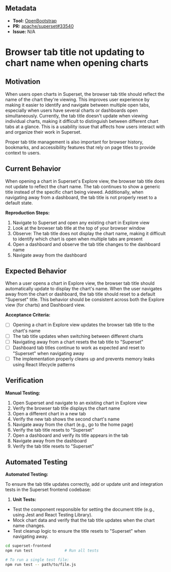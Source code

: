 ## Metadata

- **Tool:** [OpenBootstrap](https://openbootstrap.onrender.com/pr/apache/superset/33694)
- **PR:** [apache/superset#33540](https://github.com/apache/superset/pull/33694)
- **Issue:** N/A

# Browser tab title not updating to chart name when opening charts

## Motivation

When users open charts in Superset, the browser tab title should reflect the name of the chart they're viewing. This improves user experience by making it easier to identify and navigate between multiple open tabs, especially when users have several charts or dashboards open simultaneously. Currently, the tab title doesn't update when viewing individual charts, making it difficult to distinguish between different chart tabs at a glance. This is a usability issue that affects how users interact with and organize their work in Superset.

Proper tab title management is also important for browser history, bookmarks, and accessibility features that rely on page titles to provide context to users.

## Current Behavior

When opening a chart in Superset's Explore view, the browser tab title does not update to reflect the chart name. The tab continues to show a generic title instead of the specific chart being viewed. Additionally, when navigating away from a dashboard, the tab title is not properly reset to a default state.

**Reproduction Steps:**
1. Navigate to Superset and open any existing chart in Explore view
2. Look at the browser tab title at the top of your browser window
3. Observe: The tab title does not display the chart name, making it difficult to identify which chart is open when multiple tabs are present
4. Open a dashboard and observe the tab title changes to the dashboard name
5. Navigate away from the dashboard

## Expected Behavior

When a user opens a chart in Explore view, the browser tab title should automatically update to display the chart's name. When the user navigates away from the chart or dashboard, the tab title should reset to a default "Superset" title. This behavior should be consistent across both the Explore view (for charts) and Dashboard view.

**Acceptance Criteria:**
- [ ] Opening a chart in Explore view updates the browser tab title to the chart's name
- [ ] The tab title updates when switching between different charts
- [ ] Navigating away from a chart resets the tab title to "Superset"
- [ ] Dashboard tab titles continue to work as expected and reset to "Superset" when navigating away
- [ ] The implementation properly cleans up and prevents memory leaks using React lifecycle patterns

## Verification

**Manual Testing:**
1. Open Superset and navigate to an existing chart in Explore view
2. Verify the browser tab title displays the chart name
3. Open a different chart in a new tab
4. Verify the new tab shows the second chart's name
5. Navigate away from the chart (e.g., go to the home page)
6. Verify the tab title resets to "Superset"
7. Open a dashboard and verify its title appears in the tab
8. Navigate away from the dashboard
9. Verify the tab title resets to "Superset"

## Automated Testing
**Automated Testing:**

To ensure the tab title updates correctly, add or update unit and integration tests in the Superset frontend codebase:

1. **Unit Tests:**  
  - Test the component responsible for setting the document title (e.g., using Jest and React Testing Library).
  - Mock chart data and verify that the tab title updates when the chart name changes.
  - Test cleanup logic to ensure the title resets to "Superset" when navigating away.
  ```bash
  cd superset-frontend
  npm run test              # Run all tests

  # To run a single test file:
  npm run test -- path/to/file.js
  ```